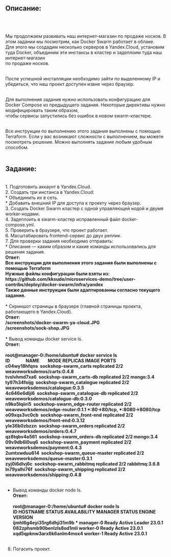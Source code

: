 <h2>Описание: </h2><br><br>

Мы продолжаем развивать наш интернет-магазин по продаже носков. В этом задании мы посмотрим, как Docker Swarm работает в облаке. <br>
Для этого мы создадим несколько серверов в Yandex.Cloud, установим туда Docker, объединим эти инстансы в кластер и задеплоим туда наш интернет-магазин <br>
по продаже носков.<br><br>

После успешной инсталляции необходимо зайти по выделенному IP и убедиться, что наш проект доступен извне через браузер.<br><br>

Для выполнения задания нужно использовать конфигурацию для Docker Compose из предыдущего задания. Некоторые директивы нужно модифицировать таким образом,<br>
чтобы сервисы запустились без ошибок в новом swarm-кластере.<br><br>

Все инструкции по выполнению этого задания выполнены с помощью Terraform. Если у вас возникают сложности с выполнением, вы можете посмотреть решение. 
Можно выполнять задание любым удобным способом.<br><br>
<h2>Задание: </h2>
<br>
1. Подготовить аккаунт в Yandex.Cloud. <br>
2. Создать три инстанса в Yandex.Cloud: <br>
 *  Объединить их в сеть.<br>
 *  Добавить внешний IP для доступа к проекту через браузер.<br>
3. Создать Docker Swarm кластер с одной управляющей нодой и двумя worker-нодами. <br>
4. Задеплоить в swarm-кластер исправленный файл docker-compose.yml. <br>
5. Проверить в браузере, что проект работает. <br>
6. Масштабировать frontend-сервис до двух реплик. <br>
7. Для проверки задания необходимо отправить:<br>
 *  Описание — каким образом и какие команды использовались для решения задания.<br>
<b> Ответ: <br>
Все инструкции для выполнения этого задания были выполнены с помощью Terraform <br>
Нужные файлы конфигурации были взяты из: https://github.com/kksudo/microservices-demo/tree/user-contribs/deploy/docker-swarm/infra/yandex <br>
Также данные инструкции были адаптированны согласно текущего задания. <br><br></b>
 *  Скриншот страницы в браузере (главной страницы проекта, работающего в Yandex.Cloud).<br>
<b> Ответ: <br>
/screenshots/docker-swarm-ya-cloud.JPG  <br>
/screenshots/sock-shop.JPG               <br><br></b>
 *  Вывод команды docker service ls. <br>
<b> Ответ: <br> <br>
root@manager-0:/home/ubuntu# docker service ls   <br>
ID&nbsp&nbsp&nbsp&nbsp&nbsp&nbsp&nbsp&nbsp&nbsp&nbsp&nbsp&nbsp&nbsp&nbsp&nbspNAME&nbsp&nbsp&nbsp&nbsp&nbsp&nbsp&nbsp&nbspMODE         REPLICAS   IMAGE                                PORTS <br>
c04wy18hfqns&nbsp&nbspsockshop-swarm_carts          replicated   2/2        weaveworksdemos/carts:0.4.8                 <br>
tvslvhmd7xa6&nbsp&nbspsockshop-swarm_carts-db       replicated   2/2        mongo:3.4                                   <br>
ty97h34foijg&nbsp&nbspsockshop-swarm_catalogue      replicated   2/2        weaveworksdemos/catalogue:0.3.5             <br>
4c646e6dlji6&nbsp&nbspsockshop-swarm_catalogue-db   replicated   2/2        weaveworksdemos/catalogue-db:0.3.0          <br>
n9ko5lqiiri5&nbsp&nbspsockshop-swarm_edge-router    replicated   2/2        weaveworksdemos/edge-router:0.1.1    *:80->80/tcp, *:8080->8080/tcp <br>
o09xqs3vc0cb&nbsp&nbspsockshop-swarm_front-end      replicated   2/2        weaveworksdemos/front-end:0.3.12             <br>
yle36b0zbzzn&nbsp&nbspsockshop-swarm_orders         replicated   2/2        weaveworksdemos/orders:0.4.7                 <br>
qz8tqbv4o561&nbsp&nbspsockshop-swarm_orders-db      replicated   2/2        mongo:3.4                                     <br>
09v9db6l0uq6&nbsp&nbspsockshop-swarm_payment        replicated   2/2        weaveworksdemos/payment:0.4.3                 <br>
2umtxwduu614&nbsp&nbspsockshop-swarm_queue-master   replicated   2/2        weaveworksdemos/queue-master:0.3.1            <br>
zyj0i6dlvj6c&nbsp&nbspsockshop-swarm_rabbitmq       replicated   2/2        rabbitmq:3.6.8                                <br>
ln79yalhi76f&nbsp&nbspsockshop-swarm_shipping       replicated   2/2        weaveworksdemos/shipping:0.4.8                <br><br></b>

 *  Вывод команды docker node ls. <br>
<b> Ответ: <br><br>
root@manager-0:/home/ubuntu# docker node ls  <br>
ID                            HOSTNAME    STATUS    AVAILABILITY   MANAGER STATUS   ENGINE VERSION <br>
ijmhl6g4eyi35rg6dhji31m9b *   manager-0   Ready     Active         Leader           23.0.1          <br>
082zphsmb90benlzls8od1mli     worker-0    Ready     Active                          23.0.1          <br>
xqd5qpknw3arx6k6anlm4mox4     worker-1    Ready     Active                          23.0.1          <br><br></b>

8. Погасить проект. <br> 
